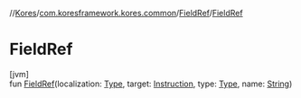//[Kores](../../../index.md)/[com.koresframework.kores.common](../index.md)/[FieldRef](index.md)/[FieldRef](-field-ref.md)

# FieldRef

[jvm]\
fun [FieldRef](-field-ref.md)(localization: [Type](https://docs.oracle.com/javase/8/docs/api/java/lang/reflect/Type.html), target: [Instruction](../../com.koresframework.kores/-instruction/index.md), type: [Type](https://docs.oracle.com/javase/8/docs/api/java/lang/reflect/Type.html), name: [String](https://kotlinlang.org/api/latest/jvm/stdlib/kotlin/-string/index.html))
